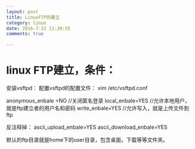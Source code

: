 ```yaml
---
layout: post
title: LinuxFTP的建立
category: linux
date: 2016-7-31 11:30:55
comments: true

---
```


# linux FTP建立，条件：
安装vsftpd：
配置vsftpd的配置文件：
vim /etc/vsftpd.conf

anonymous_enbale =NO  //关闭匿名登录
local_enbale=YES  //允许本地用户，就是ftp建立者的用户名和密码
write_enbale=YES  //允许写入，就是上传文件到ftp

反注释掉：
ascii_upload_enbale=YES
ascii_download_enbale=YES

默认的ftp目录就是home下的user目录，包含桌面，下载等等文件夹。
